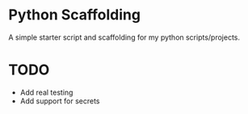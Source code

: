 # Python Scaffolding
A simple starter script and scaffolding for my python scripts/projects.
 
# TODO
* Add real testing
* Add support for secrets